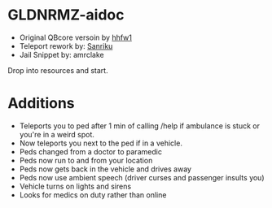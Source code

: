 # GLDNRMZ-aidoc

* Original QBcore versoin by [hhfw1](https://github.com/hhfw1/hh_aidoc)
* Teleport rework by: [Sanriku](https://github.com/Sanriku-Gaming)
* Jail Snippet by: amrclake

Drop into resources and start.

# Additions

* Teleports you to ped after 1 min of calling /help if ambulance is stuck or you're in a weird spot.
* Now teleports you next to the ped if in a vehicle.
* Peds changed from a doctor to paramedic
* Peds now run to and from your location
* Peds now gets back in the vehicle and drives away
* Peds now use ambient speech (driver curses and passenger insults you)
* Vehicle turns on lights and sirens
* Looks for medics on duty rather than online
